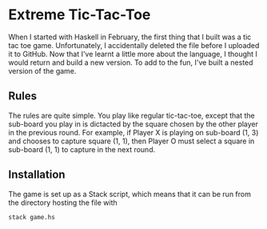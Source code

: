 # Extreme Tic-Tac-Toe

When I started with Haskell in February, the first thing that I built was a tic tac toe game. Unfortunately, I accidentally deleted the file before I uploaded it to GitHub. Now that I've learnt a little more about the language, I thought I would return and build a
new version. To add to the fun, I've built a nested version of the game.

## Rules

The rules are quite simple. You play like regular tic-tac-toe, except that the sub-board you play in is dictacted by the square
chosen by the other player in the previous round. For example, if Player X is playing on sub-board (1, 3) and chooses to capture
square (1, 1), then Player O must select a square in sub-board (1, 1) to capture in the next round.

## Installation

The game is set up as a Stack script, which means that it can be run from the directory hosting the file with

``` sh
stack game.hs
```
